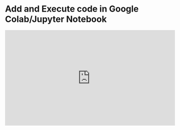 <h1>Add and Execute code in Google Colab/Jupyter Notebook</h1>
<iframe width="560" height="315" src="https://www.youtube.com/embed/gxgARwAOapw" title="YouTube video player" frameborder="0" allow="accelerometer; autoplay; clipboard-write; encrypted-media; gyroscope; picture-in-picture" allowfullscreen></iframe>
